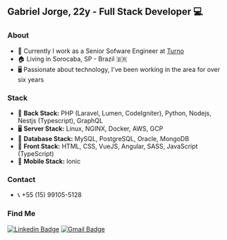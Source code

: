 ## Gabriel Jorge, 22y - Full Stack Developer 💻

### About
- 🔭 Currently I work as a Senior Sofware Engineer at <a target="_blank" href="https://turno.com/">Turno</a>
- 🏠 Living in Sorocaba, SP - Brazil 🇧🇷
- 🖥 Passionate about technology, I've been working in the area for over six years

### Stack
- 🔌 <b>Back Stack:</b> PHP (Laravel, Lumen, CodeIgniter), Python, Nodejs, Nestjs (Typescript), GraphQL
- 🖥️ <b>Server Stack:</b> Linux, NGINX, Docker, AWS, GCP
- 💾 <b>Database Stack:</b> MySQL, PostgreSQL, Oracle, MongoDB
- 🎯 <b>Front Stack:</b> HTML, CSS, VueJS, Angular, SASS, JavaScript (TypeScript)
- 📱  <b>Mobile Stack:</b> Ionic

### Contact
- 📞 +55 (15) 99105-5128

### Find Me
[![Linkedin Badge](https://img.shields.io/badge/-LinkedIn-blue?style=for-the-badge&logo=Linkedin&logoColor=white&link=https:https://www.linkedin.com/in/matheus-carvalho-83a68016a/)](https://www.linkedin.com/in/gabriel-jorge/)
[![Gmail Badge](https://img.shields.io/badge/-Gmail-c14438?style=for-the-badge&logo=Gmail&logoColor=white&link=mailto:matheus.santos.hcs@gmail.com)](mailto:gagaraikou@gmail.com)
